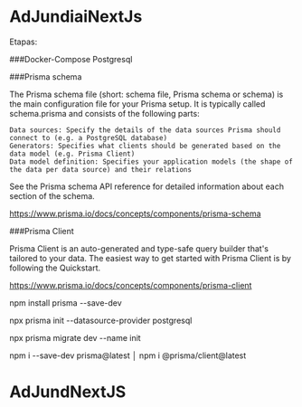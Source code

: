 # AdJundiaiNextJs

Etapas:


###Docker-Compose Postgresql


###Prisma schema

The Prisma schema file (short: schema file, Prisma schema or schema) is the main configuration file for your Prisma setup. It is typically called schema.prisma and consists of the following parts:

    Data sources: Specify the details of the data sources Prisma should connect to (e.g. a PostgreSQL database)
    Generators: Specifies what clients should be generated based on the data model (e.g. Prisma Client)
    Data model definition: Specifies your application models (the shape of the data per data source) and their relations

See the Prisma schema API reference for detailed information about each section of the schema.

https://www.prisma.io/docs/concepts/components/prisma-schema



###Prisma Client

Prisma Client is an auto-generated and type-safe query builder that's tailored to your data. The easiest way to get started with Prisma Client is by following the Quickstart.

https://www.prisma.io/docs/concepts/components/prisma-client

npm install prisma --save-dev

npx prisma init --datasource-provider postgresql

npx prisma migrate dev --name init

npm i --save-dev prisma@latest                       │
npm i @prisma/client@latest



# AdJundNextJS
